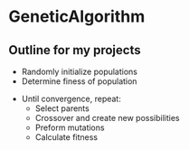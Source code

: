 # GeneticAlgorithm

## Outline for my projects
* Randomly initialize populations
* Determine finess of population
+ Until convergence, repeat:
    * Select parents
    * Crossover and create new possibilities
    * Preform mutations
    * Calculate fitness
